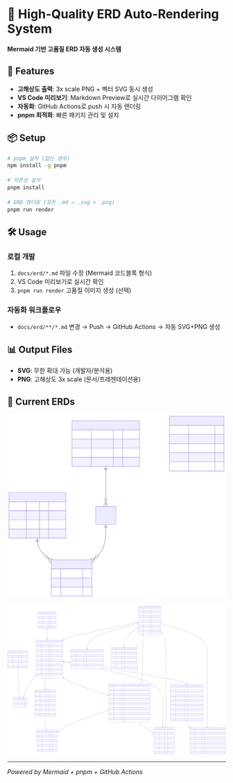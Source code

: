 
# 🎯 High-Quality ERD Auto-Rendering System

**Mermaid 기반 고품질 ERD 자동 생성 시스템**

## 🚀 Features

- **고해상도 출력**: 3x scale PNG + 벡터 SVG 동시 생성
- **VS Code 미리보기**: Markdown Preview로 실시간 다이어그램 확인  
- **자동화**: GitHub Actions로 push 시 자동 렌더링
- **pnpm 최적화**: 빠른 패키지 관리 및 설치

## 📦 Setup

```bash
# pnpm 설치 (없는 경우)
npm install -g pnpm

# 의존성 설치
pnpm install

# ERD 렌더링 (모든 .md → .svg + .png)
pnpm run render
```

## 🛠️ Usage

### 로컬 개발
1. `docs/erd/*.md` 파일 수정 (Mermaid 코드블록 형식)
2. VS Code 미리보기로 실시간 확인
3. `pnpm run render` 고품질 이미지 생성 (선택)

### 자동화 워크플로우
- `docs/erd/**/*.md` 변경 → Push → GitHub Actions → 자동 SVG+PNG 생성

## 📊 Output Files

- **SVG**: 무한 확대 가능 (개발자/분석용)
- **PNG**: 고해상도 3x scale (문서/프레젠테이션용)

## 🎨 Current ERDs

![Core ERD](docs/erd/01_core.svg)

![Mission ERD](docs/erd/02_week0_mission.svg)

---
*Powered by Mermaid + pnpm + GitHub Actions*
